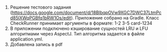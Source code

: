 1) Решение тестового задания (https://docs.google.com/document/d/18BlbqpOVw9XGC7DWC37LtmPcd85lXWqPGBfq1bRW1Os/edit).
   Приложение собрано на Gradle. 
   Класс CheckRunner принимает аргументы в формате: 1-2 3-5 card-1234 
2) В приложении подключено кэширование сущностей LRU и LFU алгоритмами через AspectJ. 
   Тип алгоритма задается в файле application.yml.
3) Добавлена запись в pdf
